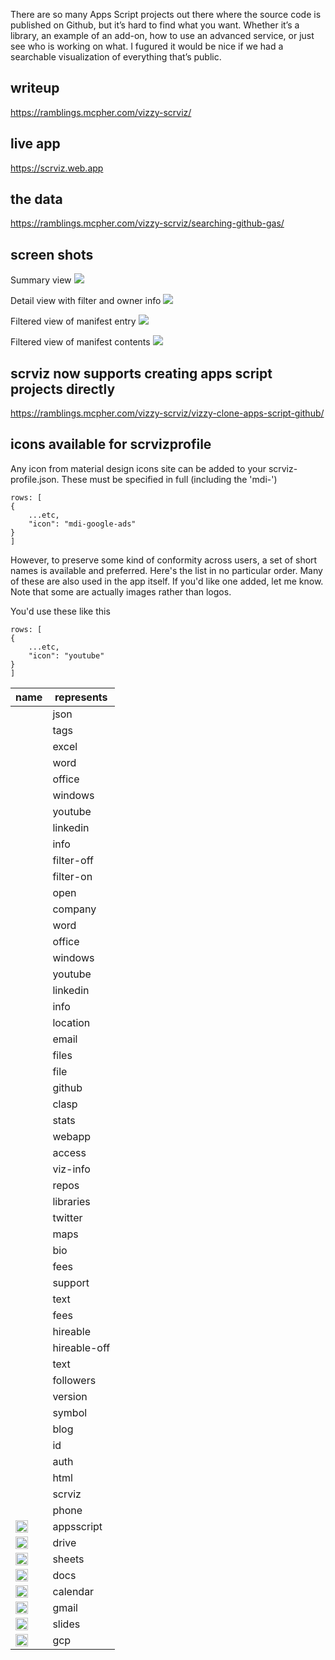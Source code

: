 <link rel="stylesheet" href="https://cdn.materialdesignicons.com/5.4.55/css/materialdesignicons.min.css">


There are so many Apps Script projects out there where the source code is published on Github, but it’s hard to find what you want. Whether it’s a library, an example of an add-on, how to use an advanced service, or just see who is working on what. I fugured it would be nice if we had a searchable visualization of everything that’s public.

## writeup

https://ramblings.mcpher.com/vizzy-scrviz/

## live app

https://scrviz.web.app

## the data

https://ramblings.mcpher.com/vizzy-scrviz/searching-github-gas/

## screen shots

Summary view
![](./shots/2021-01-26-11-26-29.png)

Detail view with filter and owner info
![](./shots/2021-01-26-11-28-26.png)

Filtered view of manifest entry
![](./shots/2021-01-26-11-29-54.png)

Filtered view of manifest contents
![](./shots/2021-01-26-11-30-40.png)

## scrviz now supports creating apps script projects directly

https://ramblings.mcpher.com/vizzy-scrviz/vizzy-clone-apps-script-github/

## icons available for scrvizprofile

Any icon from material design icons site can be added to your scrviz-profile.json. These must be specified in full (including the 'mdi-')

```
rows: [
{
    ...etc,
    "icon": "mdi-google-ads"
}
]
```

However, to preserve some kind of conformity across users, a set of short names is available and preferred. Here's the list in no particular order. Many of these are also used in the app itself. If you'd like one added, let me know. Note that some are actually images rather than logos.

You'd use these like this

```
rows: [
{
    ...etc,
    "icon": "youtube"
}
]
```

| name                                                          | represents   |
| ------------------------------------------------------------- | ------------ |
| <span class="mdi mdi-code-json" style="color:blue;" style="color:tomato;"></span>                  | json         |
| <span class="mdi mdi-tag-multiple" style="color:tomato;"></span>                    | tags         |
| <span class="mdi mdi-microsoft-excel" style="color:tomato;"></span>                 | excel        |
| <span class="mdi mdi-microsoft-word" style="color:tomato;"></span>                  | word         |
| <span class="mdi mdi-microsoft-office" style="color:tomato;"></span>                | office       |
| <span class="mdi mdi-microsoft-windows" style="color:tomato;"></span>               | windows      |
| <span class="mdi mdi-youtube" style="color:tomato;"></span>                         | youtube      |
| <span class="mdi mdi-linkedin" style="color:tomato;"></span>                        | linkedin     |
| <span class="mdi mdi-information" style="color:tomato;"></span>                     | info         |
| <span class="mdi mdi-filter-off" style="color:tomato;"></span>                      | filter-off   |
| <span class="mdi mdi-filter" style="color:tomato;"></span>                          | filter-on    |
| <span class="mdi mdi-open-in-new" style="color:tomato;"></span>                     | open         |
| <span class="mdi mdi-office-building" style="color:tomato;"></span>                 | company      |
| <span class="mdi mdi-microsoft-word" style="color:tomato;"></span>                  | word         |
| <span class="mdi mdi-microsoft-office" style="color:tomato;"></span>                | office       |
| <span class="mdi mdi-microsoft-windows" style="color:tomato;"></span>               | windows      |
| <span class="mdi mdi-youtube" style="color:tomato;"></span>                         | youtube      |
| <span class="mdi mdi-linkedin" style="color:tomato;"></span>                        | linkedin     |
| <span class="mdi mdi-information" style="color:tomato;"></span>                     | info         |
| <span class="mdi mdi-map-marker" style="color:tomato;"></span>                      | location     |
| <span class="mdi mdi-email" style="color:tomato;"></span>                           | email        |
| <span class="mdi mdi-briefcase" style="color:tomato;"></span>                       | files        |
| <span class="mdi mdi-file" style="color:tomato;"></span>                            | file         |
| <span class="mdi mdi-github" style="color:tomato;"></span>                          | github       |
| <span class="mdi mdi-package-variant" style="color:tomato;"></span>                 | clasp        |
| <span class="mdi mdi-table-eye" style="color:tomato;"></span>                       | stats        |
| <span class="mdi mdi-web" style="color:tomato;"></span>                             | webapp       |
| <span class="mdi mdi-account-key" style="color:tomato;"></span>                     | access       |
| <span class="mdi mdi-comment" style="color:tomato;"></span>                         | viz-info     |
| <span class="mdi mdi-folder" style="color:tomato;"></span>                          | repos        |
| <span class="mdi mdi-database" style="color:tomato;"></span>                        | libraries    |
| <span class="mdi mdi-twitter" style="color:tomato;"></span>                         | twitter      |
| <span class="mdi mdi-google-maps" style="color:tomato;"></span>                     | maps         |
| <span class="mdi mdi-bio" style="color:tomato;"></span>                             | bio          |
| <span class="mdi mdi-cash-multiple" style="color:tomato;"></span>                   | fees         |
| <span class="mdi mdi-lifebuoy" style="color:tomato;"></span>                        | support      |
| <span class="mdi mdi-text" style="color:tomato;"></span>                            | text         |
| <span class="mdi mdi-cash-multiple" style="color:tomato;"></span>                   | fees         |
| <span class="mdi mdi-currency-usd" style="color:tomato;"></span>                    | hireable     |
| <span class="mdi mdi-currency-usd-off" style="color:tomato;"></span>                | hireable-off |
| <span class="mdi mdi-text" style="color:tomato;"></span>                            | text         |
| <span class="mdi mdi-account-group" style="color:tomato;"></span>                   | followers    |
| <span class="mdi mdi-counter" style="color:tomato;"></span>                         | version      |
| <span class="mdi mdi-feather" style="color:tomato;"></span>                         | symbol       |
| <span class="mdi mdi-blogger" style="color:tomato;"></span>                         | blog         |
| <span class="mdi mdi-identifier" style="color:tomato;"></span>                      | id           |
| <span class="mdi mdi-lock-plus" style="color:tomato;"></span>                       | auth         |
| <span class="mdi mdi-language-html5" style="color:tomato;"></span>                  | html         |
| <span class="mdi mdi-semantic-web" style="color:tomato;"></span>                    | scrviz       |
| <span class="mdi mdi-phone" style="color:tomato;"></span>                           | phone        |
| <img src="./src/assets/appsscript.png" height="20"/>          | appsscript   |
| <img src="./src/assets/GoogleDrive_2020.png" height="20"/>    | drive        |
| <img src="./src/assets/Sheets_2020.png" height="20"/>         | sheets       |
| <img src="./src/assets/Docs_2020.png" height="20"/>           | docs         |
| <img src="./src/assets/GoogleCalendar_2020.png" height="20"/> | calendar     |
| <img src="./src/assets/Gmail_2020.png" height="20"/>          | gmail        |
| <img src="./src/assets/Slides_2020.png" height="20"/>         | slides       |
| <img src="./src/assets/gcp.png" height="20"/>                 | gcp          |
